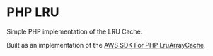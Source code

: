 # PHP LRU
Simple PHP implementation of the LRU Cache.

Built as an implementation of the [AWS SDK For PHP LruArrayCache](https://docs.aws.amazon.com/aws-sdk-php/v3/api/class-Aws.LruArrayCache.html).
